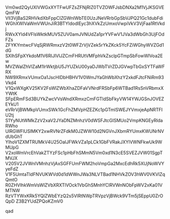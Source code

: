 Vm0wd2QyUXlVWGxXYTFwUFZsZFNjRlZ0TVZOWFJsbDNXa2M1VjJKSGVEQmFW
Vll3VjBaS2RHVkdXbFppClZGWnlWbTE0UzJNeVRrbGpSbVJPQ21Gc1dubFdi
WGhXWlVaWmVWUnJiR3BTYldodlEyc3hXVkZzUmxoVwpiVkV3VjFaa1RtVkdj
RWxXYld4VFlsWktkMUV5ZUV0amJVNUdZa1prYVFwV1JVa3dWbGh3UjFOdFZs
ZFYKYmtwcFVqSjRWRmxzV2t0WFZrVjVZek5rYkZKck5YcFZiWGhyWVZGd1dG
SXlhSFpXYkdoM1V6RlJlVlJZCmFHRUtVMFphVkZsclpGTmpSbFowWlVoa2Ew
MVZWalZhVlZaM1lrWktjbU5JYUZkU00yaDJWbTVrZDJGVwpTbGxSYTFaWFRX
NW9XRmxVUmxOa1JscHlDbHBHV1V0WmJYaGhWbXhzY2xkdFJtcFNiRm93Vkd4
V1QxWXgKV25KV2FsWlZWbXhaZDFaVVNrdFRSbFp6WTBad1RsSnVRbmxXYWtK
SFpERmFSd3BUYkZwcVVsWndXRmxzCmFGTldSbFkyVW14YWJGSnJOVEZEYkU1
eVRrVjBWMkpVUmxSWk1GcFhZMVpHZEZKc1pGTmlSWEJYVmxjeApNRTFIU2tj
S1YyNUtWMkZzV2xaV2JYaDNZMnhzV0dWSFJtcGlSMUo2VmpKNGEyRldaRWho
UlRGWFlUSlMKY2xwRVNrZFdkM0JZWW10d2NGVnJXbmRYUmxKWUNrNVdUbGhT
YlhoV1ZXMTRUMkV4U25OalJFWkVZa1pLCk1GbFVRakJXYlVWNFkwUk9WMUpG
V2xoWmVrcEhVakZTYzFSc1pHbFhSMmN5Vm0xd1N3cE5SVEZJVW01SgpTMVJX
V205V2JVWnlVMnhzVjAxSGFFUmFWM2hoVmpGa2MxcEdhRk5XUjNoWVYyeFdZ
V1F5UmtaTldFNVUKWVd0d1dWWnJWa3NLVTBad1NHVkZOV3hWV0VKVlZqQmtO
R0ZHVlhkWmVsWlZVbXRXTlVOck1VbGhSMnhYClRVWnNObFpWV2xKa01VMTNW
RzVTYWxKRk5YQlZWbEYzQ2s5VlRtNWpTRVpzVjBWck9VTm5jSEppU0ZrOQpD
Z3B2YUdZPQoKZmV0

qad